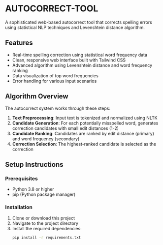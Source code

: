 # AUTOCORRECT-TOOL

A sophisticated web-based autocorrect tool that corrects spelling errors using statistical NLP techniques and Levenshtein distance algorithm.

## Features

- Real-time spelling correction using statistical word frequency data
- Clean, responsive web interface built with Tailwind CSS
- Advanced algorithm using Levenshtein distance and word frequency ranking
- Data visualization of top word frequencies
- Error handling for various input scenarios

## Algorithm Overview

The autocorrect system works through these steps:

1. **Text Preprocessing**: Input text is tokenized and normalized using NLTK
2. **Candidate Generation**: For each potentially misspelled word, generates correction candidates with small edit distances (1-2)
3. **Candidate Ranking**: Candidates are ranked by edit distance (primary) and word frequency (secondary)
4. **Correction Selection**: The highest-ranked candidate is selected as the correction

## Setup Instructions

### Prerequisites

- Python 3.8 or higher
- pip (Python package manager)

### Installation

1. Clone or download this project
2. Navigate to the project directory
3. Install the required dependencies:
   ```bash
   pip install -r requirements.txt
